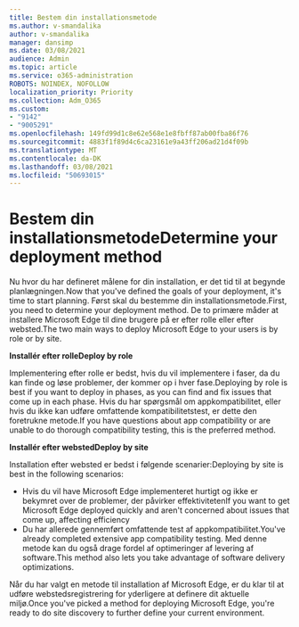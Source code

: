 ```yaml
---
title: Bestem din installationsmetode
ms.author: v-smandalika
author: v-smandalika
manager: dansimp
ms.date: 03/08/2021
audience: Admin
ms.topic: article
ms.service: o365-administration
ROBOTS: NOINDEX, NOFOLLOW
localization_priority: Priority
ms.collection: Adm_O365
ms.custom:
- "9142"
- "9005291"
ms.openlocfilehash: 149fd99d1c8e62e568e1e8fbff87ab00fba86f76
ms.sourcegitcommit: 4883f1f89d4c6ca23161e9a43ff206ad21d4f09b
ms.translationtype: MT
ms.contentlocale: da-DK
ms.lasthandoff: 03/08/2021
ms.locfileid: "50693015"
---
```

# <a name="determine-your-deployment-method"></a><span data-ttu-id="2aba9-102">Bestem din installationsmetode</span><span class="sxs-lookup"><span data-stu-id="2aba9-102">Determine your deployment method</span></span>

<span data-ttu-id="2aba9-103">Nu hvor du har defineret målene for din installation, er det tid til at begynde planlægningen.</span><span class="sxs-lookup"><span data-stu-id="2aba9-103">Now that you've defined the goals of your deployment, it's time to start planning.</span></span> <span data-ttu-id="2aba9-104">Først skal du bestemme din installationsmetode.</span><span class="sxs-lookup"><span data-stu-id="2aba9-104">First, you need to determine your deployment method.</span></span> <span data-ttu-id="2aba9-105">De to primære måder at installere Microsoft Edge til dine brugere på er efter rolle eller efter websted.</span><span class="sxs-lookup"><span data-stu-id="2aba9-105">The two main ways to deploy Microsoft Edge to your users is by role or by site.</span></span>

<span data-ttu-id="2aba9-106">**Installér efter rolle**</span><span class="sxs-lookup"><span data-stu-id="2aba9-106">**Deploy by role**</span></span>

<span data-ttu-id="2aba9-107">Implementering efter rolle er bedst, hvis du vil implementere i faser, da du kan finde og løse problemer, der kommer op i hver fase.</span><span class="sxs-lookup"><span data-stu-id="2aba9-107">Deploying by role is best if you want to deploy in phases, as you can find and fix issues that come up in each phase.</span></span> <span data-ttu-id="2aba9-108">Hvis du har spørgsmål om appkompatibilitet, eller hvis du ikke kan udføre omfattende kompatibilitetstest, er dette den foretrukne metode.</span><span class="sxs-lookup"><span data-stu-id="2aba9-108">If you have questions about app compatibility or are unable to do thorough compatibility testing, this is the preferred method.</span></span>

<span data-ttu-id="2aba9-109">**Installér efter websted**</span><span class="sxs-lookup"><span data-stu-id="2aba9-109">**Deploy by site**</span></span>

<span data-ttu-id="2aba9-110">Installation efter websted er bedst i følgende scenarier:</span><span class="sxs-lookup"><span data-stu-id="2aba9-110">Deploying by site is best in the following scenarios:</span></span>
- <span data-ttu-id="2aba9-111">Hvis du vil have Microsoft Edge implementeret hurtigt og ikke er bekymret over de problemer, der påvirker effektiviteten</span><span class="sxs-lookup"><span data-stu-id="2aba9-111">If you want to get Microsoft Edge deployed quickly and aren't concerned about issues that come up, affecting efficiency</span></span>
- <span data-ttu-id="2aba9-112">Du har allerede gennemført omfattende test af appkompatibilitet.</span><span class="sxs-lookup"><span data-stu-id="2aba9-112">You've already completed extensive app compatibility testing.</span></span> <span data-ttu-id="2aba9-113">Med denne metode kan du også drage fordel af optimeringer af levering af software.</span><span class="sxs-lookup"><span data-stu-id="2aba9-113">This method also lets you take advantage of software delivery optimizations.</span></span>

<span data-ttu-id="2aba9-114">Når du har valgt en metode til installation af Microsoft Edge, er du klar til at udføre webstedsregistrering for yderligere at definere dit aktuelle miljø.</span><span class="sxs-lookup"><span data-stu-id="2aba9-114">Once you've picked a method for deploying Microsoft Edge, you're ready to do site discovery to further define your current environment.</span></span>
